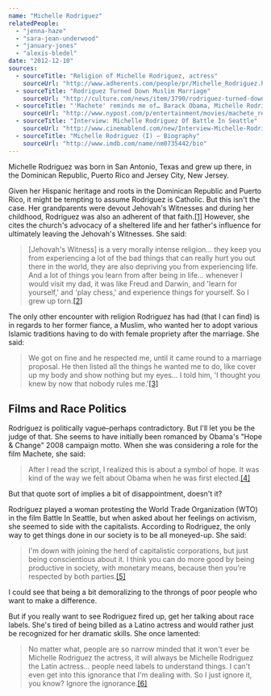 ```yaml
---
name: "Michelle Rodriguez"
relatedPeople:
  - "jenna-haze"
  - "sara-jean-underwood"
  - "january-jones"
  - "alexis-bledel"
date: "2012-12-10"
sources:
  - sourceTitle: "Religion of Michelle Rodriguez, actress"
    sourceUrl: "http://www.adherents.com/people/pr/Michelle_Rodriguez.html"
  - sourceTitle: "Rodriguez Turned Down Muslim Marriage"
    sourceUrl: "http://culture.com/news/item/3790/rodriguez-turned-down-muslim-marriage.phtml"
  - sourceTitle: "'Machete' reminds me of… Barack Obama, Michelle Rodriguez Says"
    sourceUrl: "http://www.nypost.com/p/entertainment/movies/machete_reminds_me_of_barack_obama_Q9SkHLkSqlSZFjZHIWwvcL"
  - sourceTitle: "Interview: Michelle Rodriguez Of Battle In Seattle"
    sourceUrl: "http://www.cinemablend.com/new/Interview-Michelle-Rodriguez-Of-Battle-In-Seattle-10255.html"
  - sourceTitle: "Michelle Rodriguez (I) – Biography"
    sourceUrl: "http://www.imdb.com/name/nm0735442/bio"
---
```


Michelle Rodriguez was born in San Antonio, Texas and grew up there, in the Dominican Republic, Puerto Rico and Jersey City, New Jersey.

Given her Hispanic heritage and roots in the Dominican Republic and Puerto Rico, it might be tempting to assume Rodriguez is Catholic. But this isn't the case. Her grandparents were devout Jehovah's Witnesses and during her childhood, Rodriguez was also an adherent of that faith.<a class="source-citation" href="#http://www.adherents.com/people/pr/Michelle_Rodriguez.html" title="Religion of Michelle Rodriguez, actress">[1]</a> However, she cites the church's advocacy of a sheltered life and her father's influence for ultimately leaving the Jehovah's Witnesses. She said:

>[Jehovah's Witness] is a very morally intense religion… they keep you from experiencing a lot of the bad things that can really hurt you out there in the world, they are also depriving you from experiencing life. And a lot of things you learn from after being in life… whenever I would visit my dad, it was like Freud and Darwin, and 'learn for yourself,' and 'play chess,' and experience things for yourself. So I grew up torn.<a class="source-citation" href="#http://www.adherents.com/people/pr/Michelle_Rodriguez.html" title="Religion of Michelle Rodriguez, actress">[2]</a>

The only other encounter with religion Rodriguez has had (that I can find) is in regards to her former fiance, a Muslim, who wanted her to adopt various Islamic traditions having to do with female propriety after the marriage. She said:

>We got on fine and he respected me, until it came round to a marriage proposal. He then listed all the things he wanted me to do, like cover up my body and show nothing but my eyes… I told him, 'I thought you knew by now that nobody rules me.'<a class="source-citation" href="#http://culture.com/news/item/3790/rodriguez-turned-down-muslim-marriage.phtml" title="Rodriguez Turned Down Muslim Marriage">[3]</a>

## 

## Films and Race Politics

Rodriguez is politically vague–perhaps contradictory. But I'll let you be the judge of that. She seems to have initially been romanced by Obama's "Hope & Change" 2008 campaign motto. When she was considering a role for the film Machete, she said:

>After I read the script, I realized this is about a symbol of hope. It was kind of the way we felt about Obama when he was first elected.<a class="source-citation" href="#http://www.nypost.com/p/entertainment/movies/machete_reminds_me_of_barack_obama_Q9SkHLkSqlSZFjZHIWwvcL" title="&apos;Machete&apos; reminds me of… Barack Obama, Michelle Rodriguez Says">[4]</a>

But that quote sort of implies a bit of disappointment, doesn't it?

Rodriguez played a woman protesting the World Trade Organization (WTO) in the film Battle In Seattle, but when asked about her feelings on activism, she seemed to side with the capitalists. According to Rodriguez, the only way to get things done in our society is to be all moneyed-up. She said:

>I'm down with joining the herd of capitalistic corporations, but just being conscientious about it. I think you can do more good by being productive in society, with monetary means, because then you're respected by both parties.<a class="source-citation" href="#http://www.cinemablend.com/new/Interview-Michelle-Rodriguez-Of-Battle-In-Seattle-10255.html" title="Interview: Michelle Rodriguez Of Battle In Seattle">[5]</a>

I could see that being a bit demoralizing to the throngs of poor people who want to make a difference.

But if you really want to see Rodriguez fired up, get her talking about race labels. She's tired of being billed as a Latino actress and would rather just be recognized for her dramatic skills. She once lamented:

>No matter what, people are so narrow minded that it won't ever be Michelle Rodriguez the actress, it will always be Michelle Rodriguez the Latin actress… people need labels to understand things. I can't even get into this ignorance that I'm dealing with. So I just ignore it, you know? Ignore the ignorance.<a class="source-citation" href="#http://www.imdb.com/name/nm0735442/bio" title="Michelle Rodriguez (I) – Biography">[6]</a>